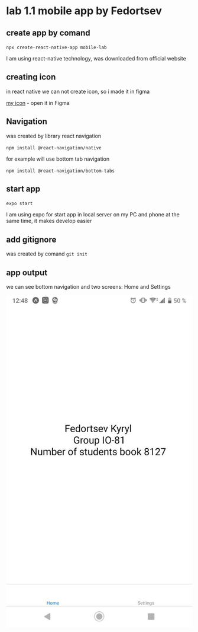 # lab 1.1 mobile app by Fedortsev

## create app by comand

`npx create-react-native-app mobile-lab`

I am using react-native technology, was downloaded from official website

## creating icon

in react native we can not create icon, so i made it in figma

[my icon](https://www.figma.com/file/knavGLyGUNVQ3uwNwNxl1D/Untitled?node-id=0%3A1) - open it in Figma

## Navigation

was created by library react navigation

`npm install @react-navigation/native`

for example will use bottom tab navigation

`npm install @react-navigation/bottom-tabs`

## start app

`expo start`

I am using expo for start app in local server on my PC and phone at the same time, it makes develop easier

## add gitignore

was created by comand `git init`

## app output

we can see bottom navigation and two screens: Home and Settings

![alt text](img/1.1Name.jpg 'Описание будет тут')
